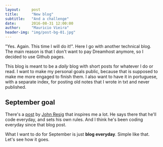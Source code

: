 ```yaml
---
layout:     post
title:      "New blog"
subtitle:   "And a challenge"
date:       2016-08-31 12:00:00
author:     "Mauricio Vieira"
header-img: "img/post-bg-01.jpg"
---
```


<p>"Yes. Again. This time I will do it!". Here I go with another technical blog. The main reason is that I don't want to pay Dreamhost anymore, so I decided to use Github pages.</p>

<p>This blog is meant to be a <i>daily</i> blog with short posts for whatever I do or read. I want to make my personal goals public, because that is supposed to make me more engaged to finish them. I also want to have it in portuguese, with a separate index, for posting old notes that I wrote in txt and never published.<p>

<h2 class="section-heading">September goal</h2>

There's a <a href="http://ejohn.org/blog/write-code-every-day/">post</a> by <a href="https://github.com/jeresig">John Resig</a> that inspires me a lot. He says there that he'll code everyday, and sets his own rules. And I think he's been coding everyday since that blog post.

What I want to do for September is just <b>blog everyday</b>. Simple like that. Let's see how it goes.

